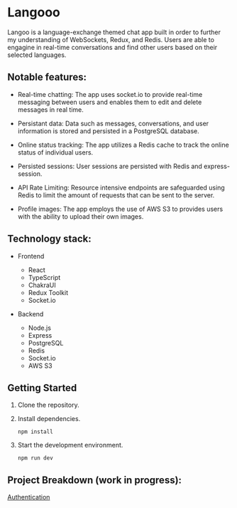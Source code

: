 # Langooo

Langoo is a language-exchange themed chat app built in order to further my understanding of WebSockets, Redux, and Redis. Users are able to engagine in real-time conversations and find other users based on their selected languages.

## Notable features:

- Real-time chatting: The app uses socket.io to provide real-time messaging between users and enables them to edit and delete messages in real time.

- Persistant data: Data such as messages, conversations, and user information is stored and persisted in a PostgreSQL database.

- Online status tracking: The app utilizes a Redis cache to track the online status of individual users.

- Persisted sessions: User sessions are persisted with Redis and express-session.

- API Rate Limiting: Resource intensive endpoints are safeguarded using Redis to limit the amount of requests that can be sent to the server.

- Profile images: The app employs the use of AWS S3 to provides users with the ability to upload their own images.

## Technology stack:

- Frontend

  - React
  - TypeScript
  - ChakraUI
  - Redux Toolkit
  - Socket.io

- Backend

  - Node.js
  - Express
  - PostgreSQL
  - Redis
  - Socket.io
  - AWS S3


## Getting Started

1. Clone the repository.
2. Install dependencies.


    ```npm install```

3. Start the development environment.

    ```npm run dev```

## Project Breakdown (work in progress):
[Authentication](project_breakdown/authentication)

